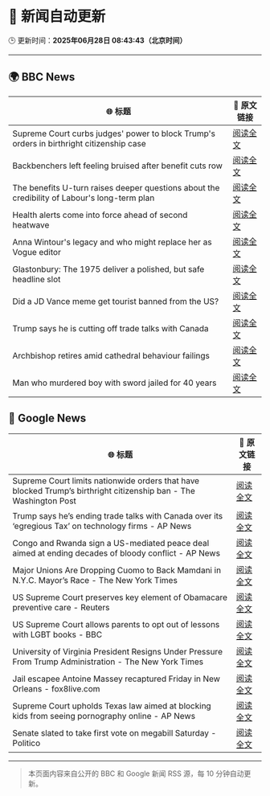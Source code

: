 # 🧠 新闻自动更新

🕒 更新时间：**2025年06月28日 08:43:43（北京时间）**

---

## 🌍 BBC News

| 🌐 标题 | 🔗 原文链接 |
|--------|-------------|
| Supreme Court curbs judges' power to block Trump's orders in birthright citizenship case | [阅读全文](https://www.bbc.com/news/articles/cev0d10kdd9o) |
| Backbenchers left feeling bruised after benefit cuts row | [阅读全文](https://www.bbc.com/news/articles/cd78vz9q3g5o) |
| The benefits U-turn raises deeper questions about the credibility of Labour's long-term plan | [阅读全文](https://www.bbc.com/news/articles/c0m8w7y10ggo) |
| Health alerts come into force ahead of second heatwave | [阅读全文](https://www.bbc.com/news/articles/cy4y8exrw0zo) |
| Anna Wintour's legacy and who might replace her as Vogue editor | [阅读全文](https://www.bbc.com/news/articles/c3envvyvqydo) |
| Glastonbury: The 1975 deliver a polished, but safe headline slot | [阅读全文](https://www.bbc.com/news/articles/cz6gdnz041do) |
| Did a JD Vance meme get tourist banned from the US? | [阅读全文](https://www.bbc.com/news/videos/c5y2l9nn7y1o) |
| Trump says he is cutting off trade talks with Canada | [阅读全文](https://www.bbc.com/news/articles/ckg629n7wzvo) |
| Archbishop retires amid cathedral behaviour failings | [阅读全文](https://www.bbc.com/news/articles/cvg4nw7xvyvo) |
| Man who murdered boy with sword jailed for 40 years | [阅读全文](https://www.bbc.com/news/articles/cvg977nkl9xo) |

## 📰 Google News

| 🌐 标题 | 🔗 原文链接 |
|--------|-------------|
| Supreme Court limits nationwide orders that have blocked Trump’s birthright citizenship ban - The Washington Post | [阅读全文](https://news.google.com/rss/articles/CBMisAFBVV95cUxQTXM4R3NqWFNZR0FXUW85XzlvNGFjUUhBdzBUdDR6ZU5JUlk4bXFyYnZCQUdKU2x6dHUzSkw4RFRHSG1qbVhoRGh0MjZURkgzX2VMSFNGejZsbTlrR2Rta2hYM2dLUGdsODlGY0tOTlBIc19QSUZCMG1LdDczeHVubUZwb1NPR1J4bDIzd3E2b0QzNF8zUFR2aUhZemxJUTBqQ2xlcndCZmUxTlZmaU5RRQ?oc=5) |
| Trump says he’s ending trade talks with Canada over its ‘egregious Tax’ on technology firms - AP News | [阅读全文](https://news.google.com/rss/articles/CBMijwFBVV95cUxQVkRJUXctQVlkLXc0cWthTEJhWEtqbG15eHRERmdJbmdJQnlLUC1RcWowSG04SXgwcGRLVzhOemVDQjYzNkJTT21QV0ZsOHVBdnNna0JUemFSc1BUOXhhdmt5X21YUjdHV3MzSFJWNHVDdnk2MjJCOEdyOEh6VkxhMjR6WjlnZVJWWDZERzJHUQ?oc=5) |
| Congo and Rwanda sign a US-mediated peace deal aimed at ending decades of bloody conflict - AP News | [阅读全文](https://news.google.com/rss/articles/CBMingFBVV95cUxQa2g2cnp6ZkNEbF9hTm9nUWllTVREbHBBcUNFQ3M0dU9sQmRNcUw2a1NqVWE5WmJpZXl0cl9ZTldjQmFJTGdnZkx0bU5mSFRvcjZNRm9McDRIa29VTlJMbXpBUmFGS0pYNHhqY3FYX0plVS1WVmhZVTA5a3hSNGVLVWZ4S0VVYXhDX2ZOZnVnd29mTVZKclNiS0NyNjhoZw?oc=5) |
| Major Unions Are Dropping Cuomo to Back Mamdani in N.Y.C. Mayor’s Race - The New York Times | [阅读全文](https://news.google.com/rss/articles/CBMiiAFBVV95cUxNS0hZWUNkNGQ5Y2xjNWw5bGJUOWQ2V05SV01henpnbk9femw2VFNaVDEzNGhXdGRkcVdTdmR0RnJhMDRtVDg5bkExa1preUV0ckhxZzBLVTI3TWRDaEw1YUFxWkF1NFc0XzdYV3pXTnl0bUwtdDdFUGdrNzJtWWxiRWRocjlDTHQx?oc=5) |
| US Supreme Court preserves key element of Obamacare preventive care - Reuters | [阅读全文](https://news.google.com/rss/articles/CBMivAFBVV95cUxQd2o0amQ4ZE50S05GOGlnc3pnWjY1dm5KZ3BtRWFuaWhVbE1wdEFuRk05RFJSaWZDWVpUSG8zOFZXOTdCUEtrVzlRSE5Jb2RBSVlLbjFZbXlia3ozVFFIRXRkRUU5WmwxaEFJYUVUQWdfOFV3bzQxY1hoZE12SUxGZDR1UERyV0RvbHlJdE80SXlLdEI1V3BhbXV3ZVAyV2ZuZmFQQndYOUkwME5IbDlabU95QmRZdGl5YzlVSg?oc=5) |
| US Supreme Court allows parents to opt out of lessons with LGBT books - BBC | [阅读全文](https://news.google.com/rss/articles/CBMiWkFVX3lxTFBQc2pBc1NKaDUzNVNzNUs5ZHhOQlI0RE9CLURyMVJGNUFsWXkyMkVPdjFqdzFjelEzZUp0NWdIeXQzMERCaUJ0RzlHQm9EdE4xVDN0b0NwQU1yd9IBX0FVX3lxTE9wVzJEVmloVy1hbXpJb3pCRXpyTTQybTF1LXprRndKVzVQMkpDcC1ZZlczSUNHc0JUaFpZUzJsSlpkY0gwUzRpZlJGZ09pWC1US0VpUE42UHdlblo4Vzdj?oc=5) |
| University of Virginia President Resigns Under Pressure From Trump Administration - The New York Times | [阅读全文](https://news.google.com/rss/articles/CBMikgFBVV95cUxQX2VQNS15R1RRZ0RtQy1FTzRyRjZsVXFLS0NTeTROWnNsOHJ3S1loS2ZFWXgxX0lLem1LOU9ydGdOUGRjT3dUbTQtN0pjQUJnRExITmZTUW84NWt6aThuWWdEd0JJYzFycTBvVDNzc1E4aGFQelNXVXBYYzJpU1ZmcXp4b1Nlc0tsMUJnbXJOX1VVZw?oc=5) |
| Jail escapee Antoine Massey recaptured Friday in New Orleans - fox8live.com | [阅读全文](https://news.google.com/rss/articles/CBMimgFBVV95cUxNa3BnYlQ1UHpTWmQzWk1vaWxOcDZfVEtzbDlIekZVaDlWTU5pcGtuczZVOVdUMkhZd2JSNC1tc2hpNzk0VENxWEVCSTA1YkVOeEtFaHk4bHFrbFJxR0pZYVFqLWhVXzZ3STF4Wk9RZ3ZWRmF5V1JSOWc5Y2NsdWk1bmVKTGthWmNpYkpkc3hPQ0JoT2RBLVBwOXZB?oc=5) |
| Supreme Court upholds Texas law aimed at blocking kids from seeing pornography online - AP News | [阅读全文](https://news.google.com/rss/articles/CBMiowFBVV95cUxPSlZneDVaMEp4cUNjNjBBR1p6TUVaTDVobk1HYlF2TktpRXNpTlE4akl3bm95eGZXTGxjV2tENDJmeFpiUE45SUVkUXoxSjN1TF9NLXJ3eENoSGtfVElXMUY0WlN0V2ljU0dyWWp0V2RlYlFXMVJ4YlFQcE1tMWNlVzJmcXVtbnJ1VkFXa1M5eVgtdXhZZVlGSTRpTlFxdVY1U2pj?oc=5) |
| Senate slated to take first vote on megabill Saturday - Politico | [阅读全文](https://news.google.com/rss/articles/CBMivAFBVV95cUxQdnJQcE1HTWxNVDJTZmpXS052eURXR3dLTW9PYl82T1dfMHJQcldCT2dGUXZ3U3oydlVOMFlvSE0xdm1sR1gxS3hRZTRpLVk1eERfTnFEaVZDZEJKR3FxNXlOMXVHOU1iMmx5aTJLTHg5dmtzSGN6TDlqdUx4VGEzazRaSEVTWml6ZE1pNDVlUkl4bmV3dk1LcklhTWVmYU12MkEya3V1X1o3U1Z0R1kxdDVYNUdpbmJrTndwLQ?oc=5) |

---
> 本页面内容来自公开的 BBC 和 Google 新闻 RSS 源，每 10 分钟自动更新。